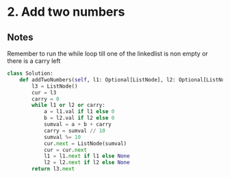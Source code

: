 # 2. Add two numbers

## Notes
Remember to run the while loop till one of the linkedlist is non empty or there is a carry left

```python
class Solution:
    def addTwoNumbers(self, l1: Optional[ListNode], l2: Optional[ListNode]) -> Optional[ListNode]:
        l3 = ListNode()
        cur = l3
        carry = 0
        while l1 or l2 or carry:
            a = l1.val if l1 else 0
            b = l2.val if l2 else 0
            sumval = a + b + carry
            carry = sumval // 10
            sumval %= 10
            cur.next = ListNode(sumval)
            cur = cur.next
            l1 = l1.next if l1 else None
            l2 = l2.next if l2 else None
        return l3.next
```

